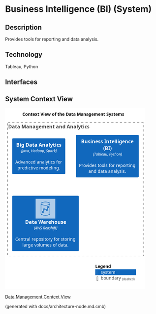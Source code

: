 # Business Intelligence (BI) (System)
## Description
Provides tools for reporting and data analysis.

## Technology
Tableau, Python


## Interfaces

## System Context View
![Context View of the Data Management Systems](../../mybank/data-management/context-view.png)

[Data Management Context View](../../mybank/data-management/context-view.md)


(generated with docs/architecture-node.md.cmb)
